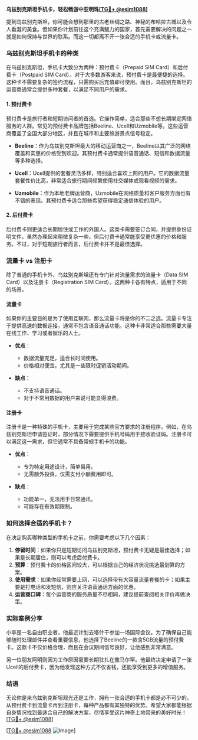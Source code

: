 **乌兹别克斯坦手机卡，轻松畅游中亚明珠[[TG💪+ @esim1088](https://t.me/s/esim1088)]**

提到乌兹别克斯坦，你可能会想到那里的古老丝绸之路、神秘的布哈拉古城以及令人垂涎的美食。但如果你计划前往这个充满魅力的国家，首先需要解决的问题之一就是如何保持与世界的联系。而这一切都离不开一张合适的手机卡或流量卡。

### 乌兹别克斯坦手机卡的种类

在乌兹别克斯坦，手机卡大致分为两种：预付费卡（Prepaid SIM Card）和后付费卡（Postpaid SIM Card）。对于大多数游客来说，预付费卡是最便捷的选择。这种卡不需要复杂的签约流程，只需购买后充值即可使用。而且，乌兹别克斯坦的运营商通常会提供多种套餐，以满足不同用户的需求。

#### 1. 预付费卡

预付费卡是旅行者和短期访问者的首选。它操作简单，适合那些不想长期绑定网络服务的人群。常见的预付费卡品牌包括Beeline、Ucell和Uzmobile等。这些运营商覆盖了全国大部分地区，并且在城市和主要旅游景点信号稳定。

- **Beeline**：作为乌兹别克斯坦最大的移动运营商之一，Beeline以其广泛的网络覆盖和实惠的价格受到欢迎。其预付费卡通常提供语音通话、短信和数据流量等多种选择。
  
- **Ucell**：Ucell提供的套餐灵活多样，特别适合喜欢上网的用户。它的数据流量套餐性价比高，非常适合旅行期间频繁使用社交媒体或观看视频的需求。

- **Uzmobile**：作为本地老牌运营商，Uzmobile在网络质量和客户服务方面也有不错的表现。其预付费卡适合那些希望获得稳定通信体验的用户。

#### 2. 后付费卡

后付费卡则更适合长期居住或工作的外国人。这类卡需要签订合同，并提供身份证明文件。虽然办理起来稍微复杂一些，但后付费卡通常能享受更优惠的价格和服务。不过，对于短期旅行者而言，后付费卡并不是最佳选择。

### 流量卡 vs 注册卡

除了普通的手机卡外，乌兹别克斯坦还有专门针对流量需求的流量卡（Data SIM Card）以及注册卡（Registration SIM Card）。这两种卡各有特点，适用于不同的场景。

#### 流量卡

如果你的主要目的是为了使用互联网，那么流量卡将是你的不二之选。流量卡专注于提供高速的数据连接，通常不包含语音通话功能。这种卡非常适合那些需要大量在线工作、学习或者娱乐的人士。

- **优点**：
  - 数据流量充足，适合长时间使用。
  - 价格相对便宜，尤其是一些限时促销活动期间。
  
- **缺点**：
  - 不支持语音通话。
  - 对于不常用数据的用户来说可能显得浪费。

#### 注册卡

注册卡是一种特殊的手机卡，主要用于完成某些官方要求的注册程序。例如，在乌兹别克斯坦申请签证时，部分情况下需要提供手机号码用于接收验证码。注册卡可以满足这一需求，但它通常不具备常规手机卡的功能。

- **优点**：
  - 专为特定用途设计，简单易用。
  - 无需额外投资，仅需支付小额费用即可。
  
- **缺点**：
  - 功能单一，无法用于日常通讯。
  - 可能存在有效期限制。

### 如何选择合适的手机卡？

在决定购买哪种类型的手机卡之前，你需要考虑以下几个因素：

1. **停留时间**：如果你只是短期访问乌兹别克斯坦，预付费卡无疑是最佳选择；如果是长期居住，则可以考虑后付费卡。
2. **预算**：预付费卡的价格区间较大，可以根据自己的经济状况挑选最划算的方案。
3. **使用需求**：如果你经常需要上网，可以选择带有大容量流量套餐的卡；如果主要是打电话和发短信，则应关注语音通话方面的优惠。
4. **运营商口碑**：每个运营商的服务质量不尽相同，建议提前查阅相关评价再做决策。

### 实际案例分享

小李是一名自由职业者，他最近计划去塔什干参加一场国际会议。为了确保自己能够随时处理邮件并查看重要信息，他选择了Beeline的一款含5GB流量的预付费卡。这款卡不仅价格合理，而且在会议期间信号良好，让他感到非常满意。

另一位朋友阿明则因为工作原因需要长期驻扎在撒马尔罕。他最终决定申请了一张Ucell的后付费卡，因为他发现这种方式不仅省钱，还能享受到更多的增值服务。

### 结语

无论你是来乌兹别克斯坦观光还是工作，拥有一张合适的手机卡都是必不可少的。从预付费卡到流量卡再到注册卡，每种产品都有其独特的优势。希望大家都能根据自身情况找到最适合自己的解决方案，尽情享受这片神奇土地带来的美好时光！[[TG💪+ @esim1088](https://t.me/s/esim1088)]

[[TG💪+ @esim1088](https://t.me/s/esim1088) ![Image](https://i.postimg.cc/4NQfJmqS/Snipaste-2025-05-13-00-14-12.png)]